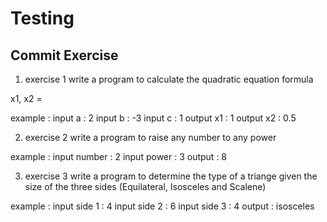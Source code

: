 # Testing
## Commit Exercise


1. exercise 1
write a program to calculate the quadratic equation formula

x1, x2 = 

example : 
	input a : 2
	input b : -3
	input c : 1
	output x1 : 1
	output x2 : 0.5
	
2. exercise 2
write a program to raise any number to any power

example :
	input number : 2
	input power : 3
	output : 8
	
3. exercise 3
write a program to determine the type of a triange given the size of the three sides
(Equilateral, Isosceles and Scalene)

example : 
	input side 1 : 4
	input side 2 : 6
	input side 3 : 4
	output : isosceles
